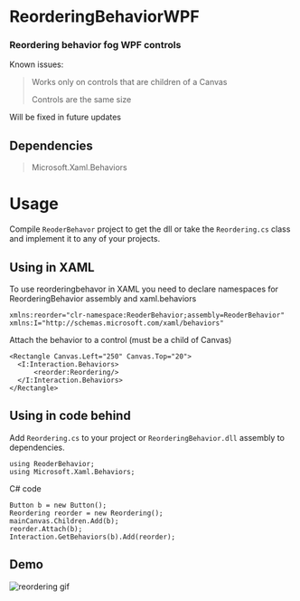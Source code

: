 # ReorderingBehaviorWPF
### Reordering behavior fog WPF controls

Known issues:
> Works only on controls that are children of a Canvas
> 
> Controls are the same size

Will be fixed in future updates

## Dependencies
> Microsoft.Xaml.Behaviors

# Usage
Compile `ReoderBehavor` project to get the dll or take the `Reordering.cs` class and implement it to any of your projects.
## Using in XAML
To use reorderingbehavor in XAML you need to declare namespaces for ReorderingBehavior assembly and xaml.behaviors
```
xmlns:reorder="clr-namespace:ReoderBehavior;assembly=ReoderBehavior"
xmlns:I="http://schemas.microsoft.com/xaml/behaviors"
```
Attach the behavior to a control (must be a child of Canvas)
```
<Rectangle Canvas.Left="250" Canvas.Top="20">
  <I:Interaction.Behaviors>
      <reorder:Reordering/>
  </I:Interaction.Behaviors>
</Rectangle>
```

## Using in code behind
Add `Reordering.cs` to your project or `ReorderingBehavior.dll` assembly to dependencies.
```
using ReoderBehavior;
using Microsoft.Xaml.Behaviors;
```
C# code
```
Button b = new Button();
Reordering reorder = new Reordering();
mainCanvas.Children.Add(b);
reorder.Attach(b);
Interaction.GetBehaviors(b).Add(reorder);
```
## Demo
![reordering gif](https://user-images.githubusercontent.com/20230176/156030242-35b74d08-8565-47b9-8dd3-9863c0d6152c.gif)
